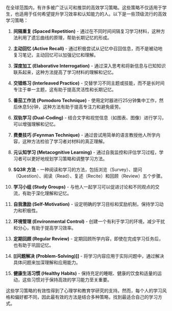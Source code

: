 在全球范围内，有许多被广泛认可和推崇的高效学习策略。这些策略不仅适用于学生，也适用于任何希望提升学习效率和认知能力的人。以下是一些顶级流行的高效学习策略：

1. **间隔重复 (Spaced Repetition)** - 通过在不同时间间隔复习学习材料，这种方法利用了遗忘曲线的原理，帮助长期记忆的形成。

2. **主动回忆 (Active Recall)** - 通过积极尝试从记忆中召回信息，而不是被动地复习笔记，主动回忆可以加强记忆和理解。

3. **深度加工 (Elaborative Interrogation)** - 通过深入思考和将新信息与已知知识联系起来，这种方法提高了学习材料的理解和记忆。

4. **交错练习 (Interleaved Practice)** - 交替学习不同主题或技能，而不是长时间专注于单一主题，这有助于提高灵活性和长期记忆。

5. **番茄工作法 (Pomodoro Technique)** - 使用定时器进行25分钟集中工作，然后休息5分钟，这种方法有助于提高专注力和避免疲劳。

6. **双轨学习 (Dual-Coding)** - 结合文字和视觉信息（如图表、图像）进行学习，可以增强理解和记忆。

7. **费曼技巧 (Feynman Technique)** - 通过尝试用简单的语言教授他人所学内容，这种方法检验了学习者对材料的真正理解。

8. **元认知学习 (Metacognitive Learning)** - 通过自我监控和评估学习过程，学习者可以更好地规划学习策略和调整学习方法。

9. **SQ3R 方法** - 一种阅读和学习的方法，包括浏览（Survey）、提问（Question）、阅读（Read）、复述（Recite）和回顾（Review）五个步骤。

10. **学习小组 (Study Groups)** - 与他人一起学习可以促进讨论和不同观点的交流，有助于深化理解和记忆。

11. **自我激励 (Self-Motivation)** - 设定明确的学习目标和奖励机制，保持学习动力和积极性。

12. **环境管理 (Environmental Control)** - 创建一个有利于学习的环境，减少干扰和分心，有助于提高学习效率。

13. **定期回顾 (Regular Review)** - 定期回顾所学内容，即使在完成学习任务后，也有助于巩固记忆。

14. **[[问题解决 (Problem-Solving)]]** - 将学习内容应用于实际问题中，通过解决具体问题来加深理解和应用能力。

15. **健康生活习惯 (Healthy Habits)** - 保持充足的睡眠、健康的饮食和适量的运动，这些习惯对于保持高效的学习能力至关重要。

这些学习策略的有效性得到了心理学和教育学研究的支持。然而，每个人的学习风格和偏好都不同，因此最有效的方法是结合多种策略，找到最适合自己的学习方式。